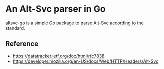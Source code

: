 # An Alt-Svc parser in Go

altsvc-go is a simple Go package to parse Alt-Svc according to the standard.

## Reference

- https://datatracker.ietf.org/doc/html/rfc7838
- https://developer.mozilla.org/en-US/docs/Web/HTTP/Headers/Alt-Svc
